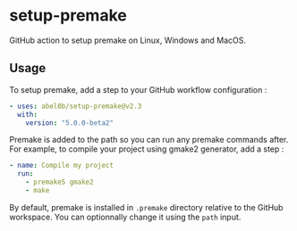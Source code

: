 # setup-premake
GitHub action to setup premake on Linux, Windows and MacOS.

## Usage
To setup premake, add a step to your GitHub workflow configuration :
```yaml
- uses: abel0b/setup-premake@v2.3
  with:
    version: "5.0.0-beta2"
```

Premake is added to the path so you can run any premake commands after.
For example, to compile your project using gmake2 generator, add a step :
```yaml
- name: Compile my project
  run:
    - premake5 gmake2
    - make
```

By default, premake is installed in `.premake` directory relative to the GitHub workspace.
You can optionnally change it using the `path` input.
